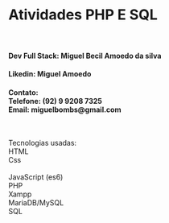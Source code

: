 <h1>
Atividades PHP E SQL
</h1>
<br>

<h4>
Dev Full Stack:
Miguel Becil Amoedo da silva
</h4>

<h4>
Likedin:
Miguel Amoedo
</h4>
<h4> Contato: <br>
Telefone: (92) 9 9208 7325
<br>
Email: miguelbombs@gmail.com
</h4>
<br>

<p>
Tecnologias usadas:
<br>
HTML
<br>
Css
<br>
<br>
JavaScript (es6)
<br>
PHP
<br>
Xampp
<br>
MariaDB/MySQL
<br>
SQL
</p>

